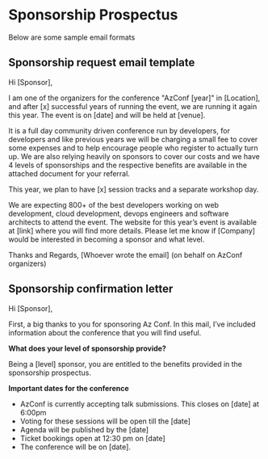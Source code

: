 # Sponsorship Prospectus

Below are some sample email formats

## Sponsorship request email template

Hi [Sponsor],

I am one of the organizers for the conference "AzConf [year]" in [Location], and after [x] successful years of running the event, we are running it again this year. The event is on [date] and will be held at [venue].

It is a full day community driven conference run by developers, for developers and like previous years we will be charging a small fee to cover some expenses and to help encourage people who register to actually turn up. We are also relying heavily on sponsors to cover our costs and we have 4 levels of sponsorships and the respective benefits are available in the attached document for your referral.

This year, we plan to have [x] session tracks and a separate workshop day.

We are expecting 800+ of the best developers working on web development, cloud development, devops engineers and software architects to attend the event. The website for this year’s event is available at [link] where you will find more details. Please let me know if [Company] would be interested in becoming a sponsor and what level.

Thanks and Regards,
[Whoever wrote the email]
(on behalf on AzConf organizers)

## Sponsorship confirmation letter

Hi [Sponsor],

First, a big thanks to you for sponsoring Az Conf. In this mail, I’ve included information about the conference that you will find useful.

**What does your level of sponsorship provide?**

Being a [level] sponsor, you are entitled to the benefits provided in the sponsorship prospectus.

**Important dates for the conference**

* AzConf is currently accepting talk submissions. This closes on [date] at 6:00pm
* Voting for these sessions will be open till the [date]
* Agenda will be published by the [date]
* Ticket bookings open at 12:30 pm on [date]
* The conference will be on [date].
